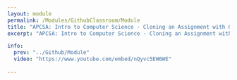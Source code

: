```yaml
---
layout: module
permalink: /Modules/GithubClassroom/Module
title: "APCSA: Intro to Computer Science - Cloning an Assignment with Github Classroom"
excerpt: "APCSA: Intro to Computer Science - Cloning an Assignment with Github Classroom"

info:
  prev: "../Github/Module"
  video: "https://www.youtube.com/embed/nQyvc5EW6WE"
  
---
```

